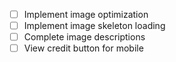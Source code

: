 - [ ] Implement image optimization
- [ ] Implement image skeleton loading
- [ ] Complete image descriptions
- [ ] View credit button for mobile
